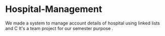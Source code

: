 # Hospital-Management
We made a system to manage account details of hospital using linked lists and C
It's a team project for our semester purpose .

